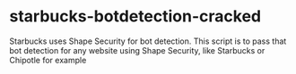 # starbucks-botdetection-cracked
Starbucks uses Shape Security for bot detection. This script is to pass that bot detection for any website using Shape Security, like Starbucks or Chipotle for example
